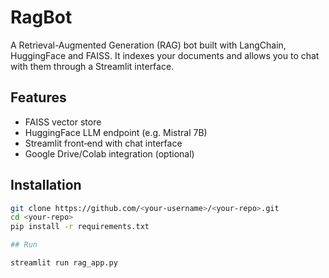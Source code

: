# RagBot
A Retrieval-Augmented Generation (RAG) bot built with LangChain, HuggingFace and FAISS.   It indexes your documents and allows you to chat with them through a Streamlit interface.

##  Features
- FAISS vector store
- HuggingFace LLM endpoint (e.g. Mistral 7B)
- Streamlit front‑end with chat interface
- Google Drive/Colab integration (optional)

##  Installation
```bash
git clone https://github.com/<your-username>/<your-repo>.git
cd <your-repo>
pip install -r requirements.txt

## Run

streamlit run rag_app.py

